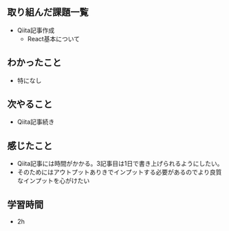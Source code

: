 ## 取り組んだ課題一覧
- Qiita記事作成
    - React基本について  
## わかったこと
- 特になし
## 次やること
- Qiita記事続き
## 感じたこと
- Qiita記事には時間がかかる。3記事目は1日で書き上げられるようにしたい。
- そのためにはアウトプットありきでインプットする必要があるのでより良質なインプットを心がけたい
## 学習時間
- 2h